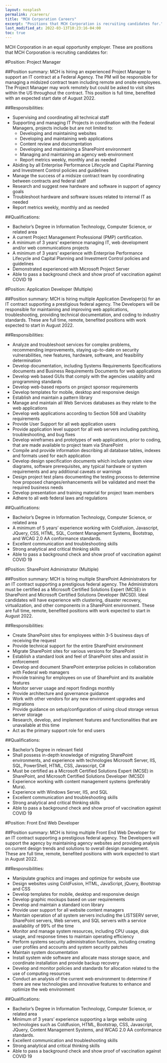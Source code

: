 ```yaml
---
layout: nosplash
permalink: /careers/
title: "MCH Corporation Careers"
excerpt: "Positions that MCH Corporation is recruiting candidates for."
last_modified_at: 2022-03-13T10:23:16-04:00
toc: true
---
```


MCH Corporation in an equal opportunity employer.  These are positions that MCH Corporation is recruiting candidates for:

#Position: Project Manager

##Position summary:
MCH is hiring an experienced Project Manager to support an IT contract at a Federal Agency. The PM will be responsible for managing a midsized contract team including remote and onsite employees. The Project Manager may work remotely but could be asked to visit sites within the US throughout the contract. This position is full time, benefited with an expected start date of August 2022. 

##Responsibilities:
- Supervising and coordinating all technical staff
- Supporting and managing IT Projects in coordination with the Federal Managers, projects include but are not limited to:
    - Developing and maintaining websites
    - Developing and maintaining web applications
    - Content review and documentation 
    - Developing and maintaining a SharePoint environment 
    - Managing and maintaining an agency web environment 
    - Report metrics weekly, monthly and as needed
- Abiding by all Enterprise Performance Lifecycle and Capital Planning and Investment Control policies and guidelines
- Manage the success of a midsize contract team by coordinating between contracts and federal staff
- Research and suggest new hardware and software in support of agency goals
- Troubleshoot hardware and software issues related to internal IT as needed
- Report metrics weekly, monthly and as needed

##Qualifications:
- Bachelor’s Degree in Information Technology, Computer Science, or related area
- A current Project Management Professional (PMP) certification.
- A minimum of 3 years’ experience managing IT, web development and/or web communications projects  
- A minimum of 3 years’ experience with Enterprise Performance Lifecycle and Capital Planning and Investment Control policies and guidelines 
- Demonstrated experienced with Microsoft Project Server
- Able to pass a background check and show proof of vaccination against COVID 19

#Position: Application Developer (Multiple)

##Position summary:
MCH is hiring multiple Application Developer(s) for an IT contract supporting a prestigious federal agency. The Developers will be responsible for maintaining and improving web applications, troubleshooting, providing technical documentation, and coding to industry standards. These are full time, remote, benefited positions with work expected to start in August 2022.

##Responsibilities:
- Analyze and troubleshoot services for complex problems, recommending improvements, staying up-to-date on security vulnerabilities, new features, hardware, software, and feasibility determination
- Develop documentation, including Systems Requirements Specifications documents and Business Requirements Documents for web applications
- Develop web based GUIs that comply with the agencies usability and programming standards
- Develop web-based reports on project sponsor requirements
- Develop templates for mobile, desktop and responsive design
- Establish and maintain a pattern library 
- Manage and maintain all Web Services databases as they relate to the web applications 
- Develop web applications according to Section 508 and Usability requirements 
- Provide User Support for all web application users
- Provide application level support for all web servers including patching, troubleshooting, and bug fixes 
- Develop wireframes and prototypes of web applications, prior to coding, that are made available to project team via SharePoint
- Compile and provide information describing all database tables, indexes and formats used for each application
- Develop design specification documents which include system view diagrams, software prerequisites, any typical hardware or system requirements and any additional caveats or warnings
- Design project test plans documenting the testing process to determine how proposed changes/enhancements will be validated and meet the required business needs
- Develop presentation and training material for project team members
- Adhere to all web federal laws and regulations 

##Qualifications:
- Bachelor’s Degree in Information Technology, Computer Science, or related area
- A minimum of 5 years’ experience working with Coldfusion, Javascript, JQuery, CSS, HTML, SQL, Content Management Systems, Bootstrap, and WCAG 2.0 AA conformance standards.  
- Excellent communication and troubleshooting skills
- Strong analytical and critical thinking skills
- Able to pass a background check and show proof of vaccination against COVID 19

#Position: SharePoint Administrator (Multiple)

##Position summary:
MCH is hiring multiple SharePoint Administrators for an IT contract supporting a prestigious federal agency. The Administrators must be certified as a Microsoft Certified Solutions Expert (MCSE) in SharePoint and Microsoft Certified Solutions Developer (MCSD). Ideal candidates will have experience with clustering, disaster recovery, virtualization, and other components in a SharePoint environment. These are full time, remote, benefited positions with work expected to start in August 2022.

##Responsibilities:
- Create SharePoint sites for employees within 3-5 business days of receiving the request
- Provide technical support for the entire SharePoint environment
- Migrate SharePoint sites for various versions for SharePoint
- Establish a standard look and feel of SharePoint sites and assist in enforcement
- Develop and document SharePoint enterprise policies in collaboration with Federal web managers
- Provide training for employees on use of SharePoint and its available features
- Monitor server usage and report findings monthly
- Provide architecture and governance guidance
- Work with other vendors for any new environment upgrades and migrations
- Provide guidance on setup/configuration of using cloud storage versus server storage
- Research, develop, and implement features and functionalities that are unavailable at this time
- Act as the primary support role for end users

##Qualifications:
- Bachelor’s Degree in relevant field 
- Shall possess in-depth knowledge of migrating SharePoint environments, and experience with technologies Microsoft Server, IIS, SQL, PowerShell, HTML, CSS, Javascript, C#
- Must be certified as a Microsoft Certified Solutions Expert (MCSE) in SharePoint, and Microsoft Certified Solutions Developer (MCSD)
- Experience working with content management systems (preferably Mura). 
- Experience with Windows Server, IIS, and SQL 
- Excellent communication and troubleshooting skills
- Strong analytical and critical thinking skills
- Able to pass a background check and show proof of vaccination against COVID 19

#Position: Front End Web Developer 

##Position summary:
MCH is hiring multiple Front End Web Developer for an IT contract supporting a prestigious federal agency. The Developers will support the agency by maintaining agency websites and providing analysis on current design trends and solutions to overall design management. These are full time, remote, benefited positions with work expected to start in August 2022.

##Responsibilities:
- Manipulate graphics and images and optimize for website use
- Design websites using ColdFusion, HTML, JavaScript, jQuery, Bootstrap and CSS
- Develop templates for mobile, desktop and responsive design
- Develop graphic mockups based on user requirements
- Develop and maintain a standard icon library
- Provide user support for all website content managers
- Maintain operation of all system servers including the LISTSERV server, SharePoint servers, Web servers, and SQL servers with a service availability of 99% of the time
- Monitor and manage system resources, including CPU usage, disk usage, and response times to maintain operating efficiency
- Perform systems security administration functions, including creating user profiles and accounts and system security patches
- Maintain system documentation
- Install system wide software and allocate mass storage space, and coordinate installation and provide backup recovery 
- Develop and monitor policies and standards for allocation related to the use of computing resources
- Conduct an analysis of the current web environment to determine if there are new technologies and innovative features to enhance and optimize the web environment 


##Qualifications:
- Bachelor’s Degree in Information Technology, Computer Science, or related area
- Minimum of 3 years’ experience supporting a large website using technologies such as Coldfusion, HTML, Bootstrap, CSS, Javascript, JQuery, Content Management Systems, and WCAG 2.0 AA conformance standards.  
- Excellent communication and troubleshooting skills
- Strong analytical and critical thinking skills
- Able to pass a background check and show proof of vaccination against COVID 19

